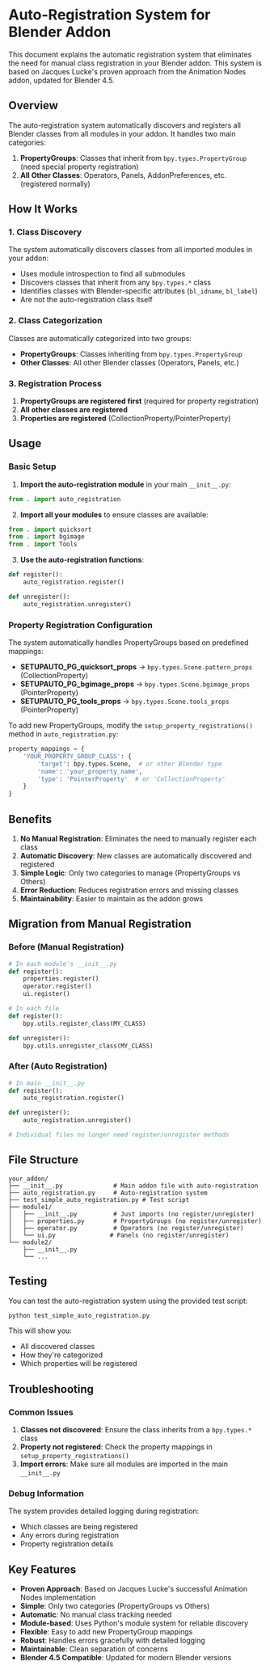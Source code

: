 # Auto-Registration System for Blender Addon

This document explains the automatic registration system that eliminates the need for manual class registration in your Blender addon. This system is based on Jacques Lucke's proven approach from the Animation Nodes addon, updated for Blender 4.5.

## Overview

The auto-registration system automatically discovers and registers all Blender classes from all modules in your addon. It handles two main categories:

1. **PropertyGroups**: Classes that inherit from `bpy.types.PropertyGroup` (need special property registration)
2. **All Other Classes**: Operators, Panels, AddonPreferences, etc. (registered normally)

## How It Works

### 1. Class Discovery
The system automatically discovers classes from all imported modules in your addon:
- Uses module introspection to find all submodules
- Discovers classes that inherit from any `bpy.types.*` class
- Identifies classes with Blender-specific attributes (`bl_idname`, `bl_label`)
- Are not the auto-registration class itself

### 2. Class Categorization
Classes are automatically categorized into two groups:
- **PropertyGroups**: Classes inheriting from `bpy.types.PropertyGroup`
- **Other Classes**: All other Blender classes (Operators, Panels, etc.)

### 3. Registration Process
1. **PropertyGroups are registered first** (required for property registration)
2. **All other classes are registered**
3. **Properties are registered** (CollectionProperty/PointerProperty)

## Usage

### Basic Setup

1. **Import the auto-registration module** in your main `__init__.py`:
```python
from . import auto_registration
```

2. **Import all your modules** to ensure classes are available:
```python
from . import quicksort
from . import bgimage
from . import Tools
```

3. **Use the auto-registration functions**:
```python
def register():
    auto_registration.register()

def unregister():
    auto_registration.unregister()
```

### Property Registration Configuration

The system automatically handles PropertyGroups based on predefined mappings:

- **SETUPAUTO_PG_quicksort_props** → `bpy.types.Scene.pattern_props` (CollectionProperty)
- **SETUPAUTO_PG_bgimage_props** → `bpy.types.Scene.bgimage_props` (PointerProperty)
- **SETUPAUTO_PG_tools_props** → `bpy.types.Scene.tools_props` (PointerProperty)

To add new PropertyGroups, modify the `setup_property_registrations()` method in `auto_registration.py`:

```python
property_mappings = {
    'YOUR_PROPERTY_GROUP_CLASS': {
        'target': bpy.types.Scene,  # or other Blender type
        'name': 'your_property_name',
        'type': 'PointerProperty'  # or 'CollectionProperty'
    }
}
```

## Benefits

1. **No Manual Registration**: Eliminates the need to manually register each class
2. **Automatic Discovery**: New classes are automatically discovered and registered
3. **Simple Logic**: Only two categories to manage (PropertyGroups vs Others)
4. **Error Reduction**: Reduces registration errors and missing classes
5. **Maintainability**: Easier to maintain as the addon grows

## Migration from Manual Registration

### Before (Manual Registration)
```python
# In each module's __init__.py
def register():
    properties.register()
    operator.register()
    ui.register()

# In each file
def register():
    bpy.utils.register_class(MY_CLASS)

def unregister():
    bpy.utils.unregister_class(MY_CLASS)
```

### After (Auto Registration)
```python
# In main __init__.py
def register():
    auto_registration.register()

def unregister():
    auto_registration.unregister()

# Individual files no longer need register/unregister methods
```

## File Structure

```
your_addon/
├── __init__.py              # Main addon file with auto-registration
├── auto_registration.py     # Auto-registration system
├── test_simple_auto_registration.py # Test script
├── module1/
│   ├── __init__.py          # Just imports (no register/unregister)
│   ├── properties.py        # PropertyGroups (no register/unregister)
│   ├── operator.py          # Operators (no register/unregister)
│   └── ui.py               # Panels (no register/unregister)
└── module2/
    ├── __init__.py
    └── ...
```

## Testing

You can test the auto-registration system using the provided test script:

```bash
python test_simple_auto_registration.py
```

This will show you:
- All discovered classes
- How they're categorized
- Which properties will be registered

## Troubleshooting

### Common Issues

1. **Classes not discovered**: Ensure the class inherits from a `bpy.types.*` class
2. **Property not registered**: Check the property mappings in `setup_property_registrations()`
3. **Import errors**: Make sure all modules are imported in the main `__init__.py`

### Debug Information

The system provides detailed logging during registration:
- Which classes are being registered
- Any errors during registration
- Property registration details

## Key Features

- **Proven Approach**: Based on Jacques Lucke's successful Animation Nodes implementation
- **Simple**: Only two categories (PropertyGroups vs Others)
- **Automatic**: No manual class tracking needed
- **Module-based**: Uses Python's module system for reliable discovery
- **Flexible**: Easy to add new PropertyGroup mappings
- **Robust**: Handles errors gracefully with detailed logging
- **Maintainable**: Clean separation of concerns
- **Blender 4.5 Compatible**: Updated for modern Blender versions
